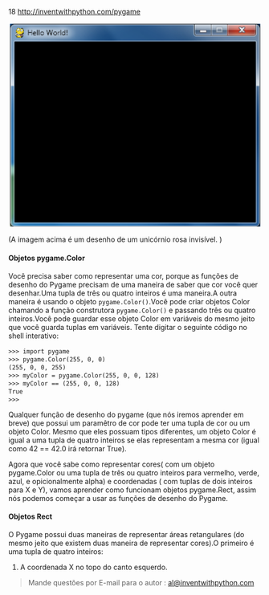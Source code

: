 18 http://inventwithpython.com/pygame

![](imagens/imagem-18.png)

(A imagem acima é um desenho de um unicórnio rosa invisível. )

#### Objetos pygame.Color

Você precisa saber como representar uma cor, porque as funções de desenho do Pygame precisam de uma maneira de saber que cor você  quer desenhar.Uma tupla
de três ou quatro inteiros é uma maneira.A outra maneira é usando o objeto `pygame.Color()`.Você pode criar objetos Color chamando a função construtora
`pygame.Color()` e passando três ou quatro inteiros.Você pode guardar esse objeto Color em variáveis do mesmo jeito que você guarda tuplas em variáveis.
Tente digitar o seguinte código no shell interativo:

	>>> import pygame
	>>> pygame.Color(255, 0, 0)
	(255, 0, 0, 255)
	>>> myColor = pygame.Color(255, 0, 0, 128)
	>>> myColor == (255, 0, 0, 128)
	True
	>>>

Qualquer função de desenho do pygame (que nós iremos aprender em breve) que possui um paramêtro de cor pode ter uma tupla de cor ou um objeto Color.
Mesmo que eles possuam tipos diferentes, um objeto Color é igual a uma tupla de quatro inteiros se elas representam a mesma cor (igual como 42 == 42.0
irá retornar True).

Agora que você sabe como representar cores( com um objeto pygame.Color ou uma tupla de três ou quatro inteiros para vermelho, verde, azul, e opicionalmente
alpha) e coordenadas (  com tuplas de dois inteiros para X e Y), vamos aprender como funcionam objetos pygame.Rect, assim nós podemos começar a usar
as funções de desenho do Pygame.

#### Objetos Rect

O Pygame possui duas maneiras de representar áreas retangulares (do mesmo jeito que existem duas maneira de representar cores).O primeiro é uma tupla
de quatro inteiros:

1. A coordenada X no topo do canto esquerdo.

> Mande questões por E-mail para o autor : al@inventwithpython.com
